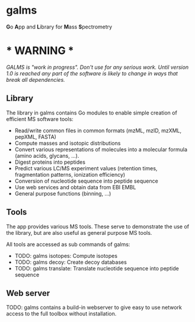 # galms

**G**o **A**pp and **L**ibrary for **M**ass **S**pectrometry

# * WARNING *
*GALMS is "work in progress".*
*Don't use for any serious work. Until version 1.0 is reached any part of the software is likely to change in ways that break all
dependencies.*

## Library

The library in galms contains Go modules to enable simple creation of efficient MS software tools:

* Read/write common files in common formats (mzML, mzID, mzXML, pepXML, FASTA)
* Compute masses and isotopic distributions
* Convert various representations of molecules into a molecular formula (amino acids, glycans, ...).
* Digest proteins into peptides
* Predict various LC/MS experiment values (retention times, fragmentation patterns, ionization efficiency)
* Conversion of nucleotide sequence into peptide sequence
* Use web services and obtain data from EBI EMBL
* General purpose functions (binning, ...)

## Tools

The app provides various MS tools. These serve to
demonstrate the use of the library, but are also useful
as general purpose MS tools.

All tools are accessed as sub commands of galms:

* TODO: galms isotopes: Compute isotopes
* TODO: galms decoy: Create decoy databases
* TODO: galms translate: Translate nucleotide sequence into peptide sequence

## Web server

TODO: galms contains a build-in webserver to give easy to use network access to the full toolbox without installation.
